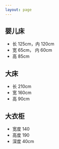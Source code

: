 ```yaml
---
layout: page
---
```

## 婴儿床

- 长 125cm，内 120cm
- 宽 65cm， 内 60cm
- 高 85cm

## 大床

- 长 210cm
- 宽 160cm
- 高 90cm

## 大衣柜

- 宽度 140
- 高度 190
- 深度 40cm

